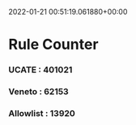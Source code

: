 2022-01-21 00:51:19.061880+00:00
# Rule Counter 
 ### UCATE : 401021

 ### Veneto : 62153

 ### Allowlist : 13920
